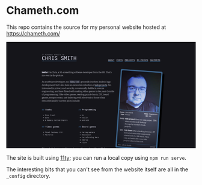 # Chameth.com

This repo contains the source for my personal website hosted at https://chameth.com/

![](./static/screenshot.png?raw=true)

The site is built using [11ty](https://www.11ty.dev/); you can run a local copy
using `npm run serve`.

The interesting bits that you can't see from the website itself are all in the
`_config` directory.